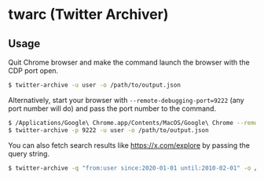 # twarc (Twitter Archiver)

## Usage

Quit Chrome browser and make the command launch the browser with the CDP port open.

```bash
$ twitter-archive -u user -o /path/to/output.json
```

Alternatively, start your browser with `--remote-debugging-port=9222` (any port number will do) and pass the port number to the command.

```bash
$ /Applications/Google\ Chrome.app/Contents/MacOS/Google\ Chrome --remote-debugging-port=9222
$ twitter-archive -p 9222 -u user -o /path/to/output.json
```

You can also fetch search results like https://x.com/explore by passing the query string.

```bash
$ twitter-archive -q "from:user since:2020-01-01 until:2010-02-01" -o /path/to/output.json
```
